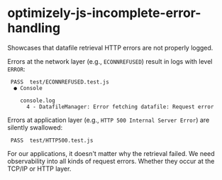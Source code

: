 # optimizely-js-incomplete-error-handling

Showcases that datafile retrieval HTTP errors are not properly logged.

Errors at the network layer (e.g., `ECONNREFUSED`) result in logs with level `ERROR`: 
```
 PASS  test/ECONNREFUSED.test.js
  ● Console

    console.log
      4 - DatafileManager: Error fetching datafile: Request error
```

Errors at application layer (e.g., `HTTP 500 Internal Server Error`) are silently swallowed:
```
 PASS  test/HTTP500.test.js
```

For our applications, it doesn't matter why the retrieval failed. We need observability into all kinds of request errors. 
Whether they occur at the TCP/IP or HTTP layer. 